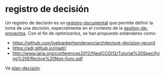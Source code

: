 # registro de decisión

Un registro de decisión es un [registro-documental](registro-documental.md) que permite definir la toma de una decisión, especialmente en el contexto de la [gestion-de-proyectos](gestion-de-proyectos.md). Con el fin de optimizarlos, se han propuesto estándares como:

* https://github.com/joelparkerhenderson/architecture-decision-record
* https://adr.github.io/madr/
* http://www.iaria.org/conferences2012/filesICCGI12/Tutorial%20Specifying%20Effective%20Non-func.pdf

Ve [plan-decisión](../src/protocolos/plan-decisi%C3%B3n.md).
